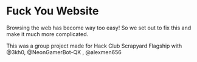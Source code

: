 # Fuck You Website

Browsing the web has become way too easy! So we set out to fix this and make it much more complicated.

This was a group project made for Hack Club Scrapyard Flagship with @3kh0, @NeonGamerBot-QK , @alexmen656